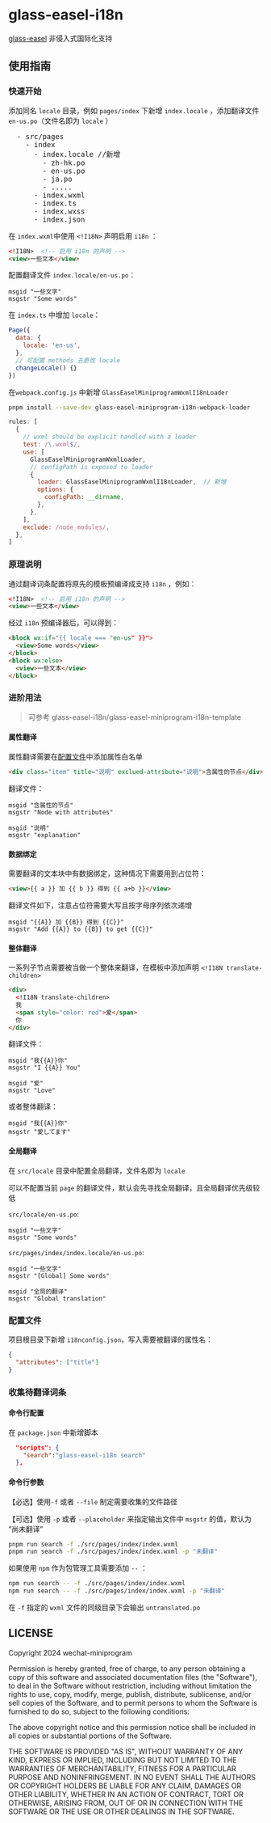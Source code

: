 # glass-easel-i18n

[glass-easel](https://github.com/wechat-miniprogram/glass-easel) 非侵入式国际化支持

## 使用指南

### 快速开始

添加同名 `locale` 目录，例如 `pages/index` 下新增 `index.locale` ，添加翻译文件 `en-us.po`（文件名即为 `locale` ）

<pre>
  - src/pages
    - index
      - index.locale //新增
        - zh-hk.po
        - en-us.po
        - ja.po
        - .....
      - index.wxml
      - index.ts
      - index.wxss
      - index.json
</pre>

在 `index.wxml`中使用 `<!I18N>` 声明启用 `i18n` ：

```html
<!I18N>  <!-- 启用 i18n 的声明 -->
<view>一些文本</view>
```

配置翻译文件 `index.locale/en-us.po`：

```po
msgid "一些文字"
msgstr "Some words"
```

在 `index.ts` 中增加 `locale`：

``` js
Page({
  data: {
    locale: 'en-us',
  },
  // 可配置 methods 去更改 locale
  changeLocale() {}
})
```

在`webpack.config.js` 中新增 `GlassEaselMiniprogramWxmlI18nLoader`

```bash
pnpm install --save-dev glass-easel-miniprogram-i18n-webpack-loader
```

```js
rules: [
  {
    // wxml should be explicit handled with a loader
    test: /\.wxml$/,
    use: [
      GlassEaselMiniprogramWxmlLoader,
      // configPath is exposed to loader
      {
        loader: GlassEaselMiniprogramWxmlI18nLoader,  // 新增
        options: {
          configPath: __dirname,
        },
      },
    ],
    exclude: /node_modules/,
  },
]
```

### 原理说明

通过翻译词条配置将原先的模板预编译成支持 `i18n` ，例如：

```html
<!I18N>  <!-- 启用 i18n 的声明 -->
<view>一些文本</view>
```

经过 `i18n` 预编译器后，可以得到：

```html
<block wx:if="{{ locale === "en-us" }}">
  <view>Some words</view>
</block>
<block wx:else>
  <view>一些文本</view>
</block>
```

### 进阶用法

> 可参考 glass-easel-i18n/glass-easel-miniprogram-i18n-template

#### 属性翻译

属性翻译需要在[配置文件](#%E9%85%8D%E7%BD%AE%E6%96%87%E4%BB%B6)中添加属性白名单

```html
<div class="item" title="说明" exclued-attribute="说明">含属性的节点</div>
```

翻译文件：

```po
msgid "含属性的节点"
msgstr "Node with attributes"

msgid "说明"
msgstr "explanation"
```

#### 数据绑定

需要翻译的文本块中有数据绑定，这种情况下需要用到占位符：

```html
<view>{{ a }} 加 {{ b }} 得到 {{ a+b }}</view>
```

翻译文件如下，注意占位符需要大写且按字母序列依次递增

```po
msgid "{{A}} 加 {{B}} 得到 {{C}}"
msgstr "Add {{A}} to {{B}} to get {{C}}"
```

#### 整体翻译

一系列子节点需要被当做一个整体来翻译，在模板中添加声明 `<!I18N translate-children>`

```html
<div>
  <!I18N translate-children>
  我
  <span style="color: red">爱</span>
  你
</div>
```

翻译文件：

```po
msgid "我{{A}}你"
msgstr "I {{A}} You"

msgid "爱"
msgstr "Love"
```

或者整体翻译：

```po
msgid "我{{A}}你"
msgstr "愛してます"
```

#### 全局翻译

在 `src/locale` 目录中配置全局翻译，文件名即为 `locale`

可以不配置当前 `page` 的翻译文件，默认会先寻找全局翻译，且全局翻译优先级较低

`src/locale/en-us.po`:

```po
msgid "一些文字"
msgstr "Some words"
```

`src/pages/index/index.locale/en-us.po`:

```po
msgid "一些文字"
msgstr "[Global] Some words"

msgid "全局的翻译"
msgstr "Global translation"
```

### 配置文件

项目根目录下新增 `i18nconfig.json`，写入需要被翻译的属性名：

```json
{
  "attributes": ["title"]
}
```

### 收集待翻译词条

#### 命令行配置

在 `package.json` 中新增脚本

```json
  "scripts": {
    "search":"glass-easel-i18n search"
  },
```

#### 命令行参数

【必选】使用`-f` 或者 `--file` 制定需要收集的文件路径

【可选】使用 `-p` 或者 `--placeholder` 来指定输出文件中 `msgstr` 的值，默认为 “尚未翻译”

```bash
pnpm run search -f ./src/pages/index/index.wxml
pnpm run search -f ./src/pages/index/index.wxml -p "未翻译"
```

如果使用 `npm` 作为包管理工具需要添加 `--` ：

```bash
npm run search -- -f ./src/pages/index/index.wxml
npm run search -- -f ./src/pages/index/index.wxml -p "未翻译"
```

在 `-f` 指定的 `wxml` 文件的同级目录下会输出 `untranslated.po`

## LICENSE

Copyright 2024 wechat-miniprogram

Permission is hereby granted, free of charge, to any person obtaining a copy of this software and associated documentation files (the "Software"), to deal in the Software without restriction, including without limitation the rights to use, copy, modify, merge, publish, distribute, sublicense, and/or sell copies of the Software, and to permit persons to whom the Software is furnished to do so, subject to the following conditions:

The above copyright notice and this permission notice shall be included in all copies or substantial portions of the Software.

THE SOFTWARE IS PROVIDED "AS IS", WITHOUT WARRANTY OF ANY KIND, EXPRESS OR IMPLIED, INCLUDING BUT NOT LIMITED TO THE WARRANTIES OF MERCHANTABILITY, FITNESS FOR A PARTICULAR PURPOSE AND NONINFRINGEMENT. IN NO EVENT SHALL THE AUTHORS OR COPYRIGHT HOLDERS BE LIABLE FOR ANY CLAIM, DAMAGES OR OTHER LIABILITY, WHETHER IN AN ACTION OF CONTRACT, TORT OR OTHERWISE, ARISING FROM, OUT OF OR IN CONNECTION WITH THE SOFTWARE OR THE USE OR OTHER DEALINGS IN THE SOFTWARE.
